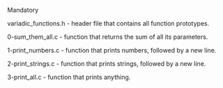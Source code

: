 Mandatory

variadic_functions.h - header file that contains all function prototypes.

0-sum_them_all.c - function that returns the sum of all its parameters.

1-print_numbers.c - function that prints numbers, followed by a new line.

2-print_strings.c - function that prints strings, followed by a new line.

3-print_all.c - function that prints anything.
